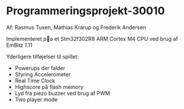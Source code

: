 # Programmeringsprojekt-30010
 
Af: Rasmus Tuxen, Mathias Krarup og Frederik Andersen

Implementeret pa et Stm32f302R8 ARM Cortex M4 CPU ved brug af EmBitz 1.11


Yderligere tilføjelser til spillet:
- Powerups der falder
- Styring Accelerometer
- Real Time Clock
- Highscore på flash memory
- Lyd fra piezo buzzer ved brug af PWM
- Two player mode


